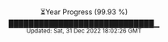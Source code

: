 <p align="center">
⏳Year Progress (99.93 %) <br>
█████████████████████████████▁ <br>
<sub>Updated: Sat, 31 Dec 2022 18:02:26 GMT</sub>
</p>

